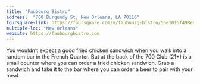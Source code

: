 ```yaml
---
title: "Faubourg Bistro"
address:  "700 Burgundy St, New Orleans, LA 70116"
foursquare-link: https://foursquare.com/v/faubourg-bistro/55e1015f498ed5127df87c9a
multiple-loc: "New Orleans"
website: https://faubourgbistro.com
---
```


You wouldn't expect a good fried chicken sandwich when you walk into a random bar in the French Quarter. But at the
back of the 700 Club (21+) is a small counter where you can order a fried chicken sandwich. Grab a sandwich and take it
to the bar where you can order a beer to pair with your meal.
